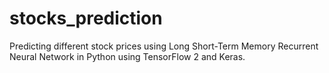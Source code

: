 # stocks_prediction
Predicting different stock prices using Long Short-Term Memory Recurrent Neural Network in Python using TensorFlow 2 and Keras.
